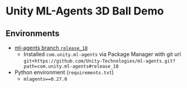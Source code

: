 # Unity ML-Agents 3D Ball Demo

## Environments

* [ml-agents branch `release_18`](https://github.com/Unity-Technologies/ml-agents/releases/tag/release_18)
  * Installed `com.unity.ml-agents` via Package Manager
    with git url `git+https://github.com/Unity-Technologies/ml-agents.git?path=com.unity.ml-agents#release_18`
* Python environment (`requirements.txt`)
  * `mlagents==0.27.0`
